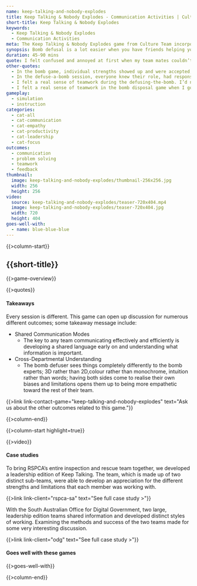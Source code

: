 ```yaml
---
name: keep-talking-and-nobody-explodes
title: Keep Talking & Nobody Explodes - Communication Activities | Culture Team
short-title: Keep Talking & Nobody Explodes
keywords:
  - Keep Talking & Nobody Explodes
  - Communication Activities
meta: The Keep Talking & Nobody Explodes game from Culture Team incorporates communication activities, problem solving, & computer simulations to ignite team bonding.
synopsis: Bomb defusal is a lot easier when you have friends helping you out!
duration: 45-90 mins
quote: I felt confused and annoyed at first when my team mates couldn’t give me the answers for how to defuse the bomb. I didn’t understand what was going on at their side and I thought, ‘they only have to read from paper!’ However, when I changed to their side, I realised that it’s not so easy, so I understood their situation. I definitely felt closer to my teammates by the end of the activity, as we all had common goals that we worked towards.
other-quotes:
  - In the bomb game, individual strengths showed up and were accepted, which led to ownership and success.
  - In the defuse-a-bomb session, everyone knew their role, had responsibility, had experience to draw on - it was a real well-oiled machine.
  - I felt a real sense of teamwork during the defusing-the-bomb. I’d never worked with this group of people before and after 5 minutes of working together, we were communicating, really understanding each other and flew through the challenge.
  - I felt a real sense of teamwork in the bomb disposal game when I got the wires module wrong 3 times in a row, but my team still let me keep trying.
gameplay: 
  - simulation
  - instruction
categories:
  - cat-all
  - cat-communication
  - cat-empathy
  - cat-productivity
  - cat-leadership
  - cat-focus
outcomes:
  - communication
  - problem solving
  - teamwork
  - feedback
thumbnail: 
  image: keep-talking-and-nobody-explodes/thumbnail-256x256.jpg
  width: 256
  height: 256
video:
  source: keep-talking-and-nobody-explodes/teaser-720x404.mp4
  image: keep-talking-and-nobody-explodes/teaser-720x404.jpg
  width: 720
  height: 404
goes-well-with:
  - name: blue-blue-blue
---
```

{{>column-start}}

## {{short-title}}

{{>game-overview}}

{{>quotes}}

#### Takeaways

Every session is different. This game can open up discussion for numerous different outcomes; some takeaway message include:

* Shared Communication Modes
  * The key to any team communicating effectively and efficiently is developing a shared language early on and understanding what information is important.
* Cross-Departmental Understanding
  * The bomb defuser sees things completely differently to the bomb experts; 3D rather than 2D,colour rather than monochrome, intuition rather than words; having both sides come to realise their own biases and limitations opens them up to being more empathetic toward the rest of their team.

{{>link link-contact-game="keep-talking-and-nobody-explodes" text="Ask us about the other outcomes related to this game."}}

{{>column-end}}

{{>column-start highlight=true}}

{{>video}}

#### Case studies

To bring RSPCA’s entire inspection and rescue team together, we developed a leadership edition of Keep Talking. The team, which is made up of two distinct sub-teams, were able to develop an appreciation for the different strengths and limitations that each member was working with.

{{>link link-client="rspca-sa" text="See full case study >"}}

With the South Australian Office for Digital Government, two large, leadership edition teams shared information and developed distinct styles of working. Examining the methods and success of the two teams made for some very interesting discussion.

{{>link link-client="odg" text="See full case study >"}}

#### Goes well with these games

{{>goes-well-with}}

{{>column-end}}
